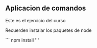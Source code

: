 ## Aplicacion de comandos


Este es el ejercicio del curso

Recuerden instalar los paquetes de node

´´´
npm install
'''
